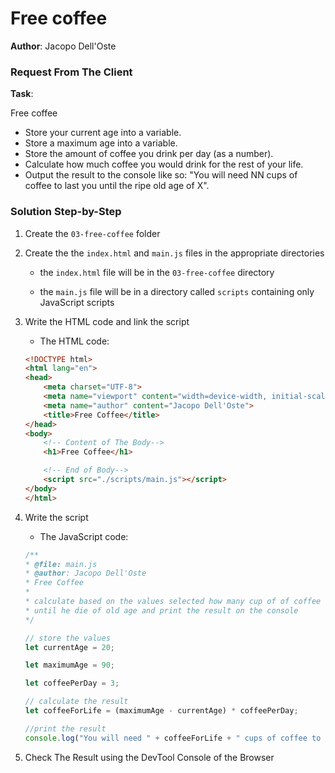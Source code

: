 # Free coffee

**Author**: Jacopo Dell'Oste 

### Request From The Client

**Task**: 

Free coffee

- Store your current age into a variable.
- Store a maximum age into a variable.
- Store the amount of coffee you drink per day (as a number).
- Calculate how much coffee you would drink for the rest of your life.
- Output the result to the console like so: "You will need NN cups of coffee to last you until the
ripe old age of X".


### Solution Step-by-Step

1. Create the  `03-free-coffee` folder

2. Create the the `index.html` and `main.js` files in the appropriate directories

    * the `index.html` file will be in the `03-free-coffee` directory

    * the `main.js` file will be in a directory called `scripts` containing only JavaScript scripts

3. Write the HTML code and link the script
    
    * The HTML code:

    ```HTML 
    <!DOCTYPE html>
    <html lang="en">
    <head>
        <meta charset="UTF-8">
        <meta name="viewport" content="width=device-width, initial-scale=1.0">
        <meta name="author" content="Jacopo Dell'Oste">
        <title>Free Coffee</title>
    </head>
    <body>
        <!-- Content of The Body-->
        <h1>Free Coffee</h1>

        <!-- End of Body-->
        <script src="./scripts/main.js"></script>
    </body>
    </html>
    ```

4. Write the script  

    * The JavaScript code:

    ```javascript
    /**
    * @file: main.js
    * @author: Jacopo Dell'Oste
    * Free Coffee
    *
    * calculate based on the values selected how many cup of of coffee a person will drink
    * until he die of old age and print the result on the console
    */

    // store the values
    let currentAge = 20;

    let maximumAge = 90;

    let coffeePerDay = 3;

    // calculate the result
    let coffeeForLife = (maximumAge - currentAge) * coffeePerDay;

    //print the result
    console.log("You will need " + coffeeForLife + " cups of coffee to last you until the ripe old age of " + maximumAge);
    ```

5. Check The Result using the DevTool Console of the Browser
